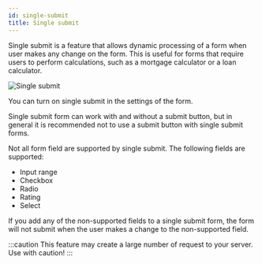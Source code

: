 ```yaml
---
id: single-submit
title: Single submit
---
```


Single submit is a feature that allows dynamic processing of a form when user makes any change on the form. This is useful for forms that require users to perform calculations, such as a mortgage calculator or a loan calculator.

![Single submit](/img/pentagram.svg)

You can turn on single submit in the settings of the form.

Single submit form can work with and without a submit button, but in general it is recommended not to use a submit button with single submit forms.

Not all form field are supported by single submit. The following fields are supported:
* Input range
* Checkbox
* Radio
* Rating
* Select

If you add any of the non-supported fields to a single submit form, the form will not submit when the user makes a change to the non-supported field.

:::caution
This feature may create a large number of request to your server. Use with caution!
:::
